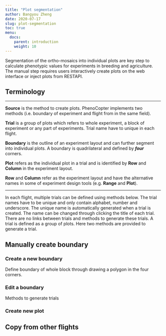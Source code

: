 ```yaml
---
title: "Plot segmentation"
author: Bangyou Zheng
date: 2020-07-17
slug: plot-segmentation
toc: true
menu:
  docs:
    parent: introduction
    weight: 10
---
```



Segmentation of the ortho-mosaics into individual plots are key step to calculate phenotypic values for experiments in breeding and agriculture. The manual step requires users interactively create plots on the web interface or inject plots from RESTAPI. 





## Terminology

---

**Source** is the method to create plots. PhenoCopter implements two methods (i.e. boundary of experiment and flight from in the same field).

**Trial** is a group of plots which refers to whole experiment, a block of experiment or any part of experiments. Trial name have to unique in each flight.

**Boundary** is the outline of an experiment layout and can further segment into individual plots. A boundary is quadrilateral and defined by ***four*** corners. 

**Plot** refers as the individual plot in a trial and is identified by **Row** and **Column** in the experiment layout.  

**Row** and **Column** refer as the experiment layout and have the alternative names in some of experiment design tools (e.g. **Range** and **Plot**). 

---


In each flight, multiple trials can be defined using methods below. The trial names have to be unique and only contain alphabet, number and underscore. The unique name is automatically generated when a trial is created. The name can be changed through clicking the title of each trial. There are no links between trials and methods to generate these trials.
A trial is defined as a group of plots. Here two methods are provided to generate a trial.


## Manually create boundary 

### Create a new boundary
Define boundary of whole block through drawing a polygon in the four corners.

### Edit a boundary

Methods to generate trials

### Create new plot

## Copy from other flights